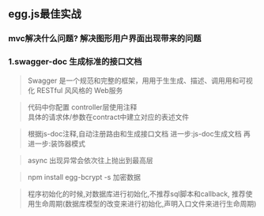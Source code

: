 ## egg.js最佳实战

### mvc解决什么问题?  解决图形用户界面出现带来的问题


### 1.swagger-doc 生成标准的接口文档
> Swagger 是一个规范和完整的框架，⽤用于⽣生成、描述、调⽤用和可视化 RESTful ⻛风格的 Web服务

> 代码中你配置  controller层使用注释   
具体的请求体/参数在contract中建立对应的表述文件

> 根据js-doc注释,自动注册路由和生成接口文档
> 进一步:js-doc生成文档
> 再进一步:装饰器模式

> async 出现异常会依次往上抛出到最高层

>npm install egg-bcrypt -s 加密数据



> 程序初始化的时候,对数据库进行初始化,不推荐sql脚本和callback,
推荐使用生命周期(数据库模型的改变来进行初始化,声明入口文件来进行生命周期)
